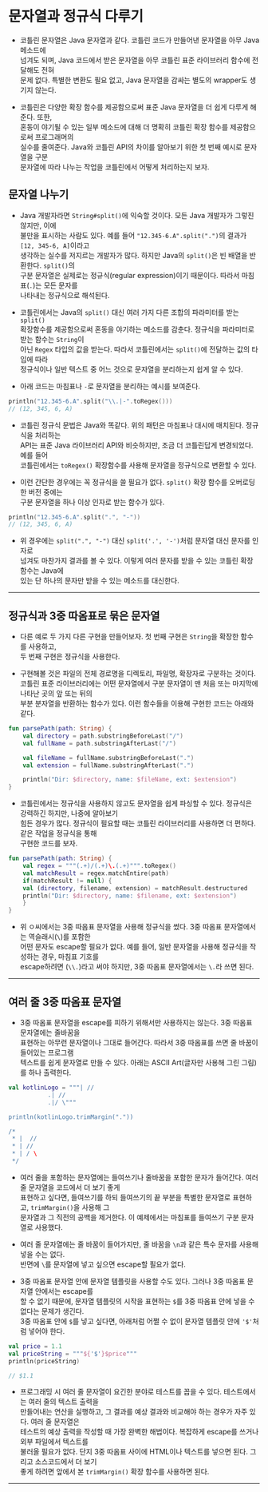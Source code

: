 # 문자열과 정규식 다루기

- 코틀린 문자열은 Java 문자열과 같다. 코틀린 코드가 만들어낸 문자열을 아무 Java 메소드에  
  넘겨도 되며, Java 코드에서 받은 문자열을 아무 코틀린 표준 라이브러리 함수에 전달해도 전혀  
  문제 없다. 특별한 변환도 필요 없고, Java 문자열을 감싸는 별도의 wrapper도 생기지 않는다.

- 코틀린은 다양한 확장 함수를 제공함으로써 표준 Java 문자열을 더 쉽게 다루게 해준다. 또한,  
  혼동이 야기될 수 있는 일부 메소드에 대해 더 명확히 코틀린 확장 함수를 제공함으로써 프로그래머의  
  실수를 줄여준다. Java와 코틀린 API의 차이를 알아보기 위한 첫 번째 예시로 문자열을 구분  
  문자열에 따라 나누는 작업을 코틀린에서 어떻게 처리하는지 보자.

## 문자열 나누기

- Java 개발자라면 `String#split()`에 익숙할 것이다. 모든 Java 개발자가 그렇진 않지만, 이에  
  불만을 표시하는 사람도 있다. 예를 들어 `"12.345-6.A".split(".")`의 결과가 `[12, 345-6, A]`이라고  
  생각하는 실수를 저지르는 개발자가 많다. 하지만 Java의 `split()`은 빈 배열을 반환한다. `split()`의  
  구분 문자열은 실제로는 정규식(regular expression)이기 때문이다. 따라서 마침표(`.`)는 모든 문자를  
  나타내는 정규식으로 해석된다.

- 코틀린에서는 Java의 `split()` 대신 여러 가지 다른 조합의 파라미터를 받는 `split()`  
  확장함수를 제공함으로써 혼동을 야기하는 메소드를 감춘다. 정규식을 파라미터로 받는 함수는 `String`이  
  아닌 `Regex` 타입의 값을 받는다. 따라서 코틀린에서는 `split()`에 전달하는 값의 타입에 따라  
  정규식이나 일반 텍스트 중 어느 것으로 문자열을 분리하는지 쉽게 알 수 있다.

- 아래 코드는 마침표나 `-`로 문자열을 분리하는 예시를 보여준다.

```kt
println("12.345-6.A".split("\\.|-".toRegex()))
// (12, 345, 6, A)
```

- 코틀린 정규식 문법은 Java와 똑같다. 위의 패턴은 마침표나 대시에 매치된다. 정규식을 처리하는  
  API는 표준 Java 라이브러리 API와 비슷하지만, 조금 더 코틀린답게 변경되었다. 예를 들어  
  코틀린에서는 `toRegex()` 확장함수를 사용해 문자열을 정규식으로 변환할 수 있다.

- 이런 간단한 경우에는 꼭 정규식을 쓸 필요가 없다. `split()` 확장 함수를 오버로딩한 버전 중에는  
  구분 문자열을 하나 이상 인자로 받는 함수가 있다.

```kt
println("12.345-6.A".split(".", "-"))
// (12, 345, 6, A)
```

- 위 경우에는 `split(".", "-")` 대신 `split('.', '-')`처럼 문자열 대신 문자를 인자로  
  넘겨도 마찬가지 결과를 볼 수 있다. 이렇게 여러 문자를 받을 수 있는 코틀린 확장 함수는 Java에  
  있는 단 하나의 문자만 받을 수 있는 메소드를 대신한다.

<hr/>

## 정규식과 3중 따옴표로 묶은 문자열

- 다른 예로 두 가지 다른 구현을 만들어보자. 첫 번째 구현은 `String`을 확장한 함수를 사용하고,  
  두 번째 구현은 정규식을 사용한다.

- 구현해볼 것은 파일의 전체 경로명을 디렉토리, 파일명, 확장자로 구분하는 것이다.  
  코틀린 표준 라이브러리에는 어떤 문자열에서 구분 문자열이 맨 처음 또는 마지막에 나타난 곳의 앞 또는 뒤의  
  부분 분자열을 반환하는 함수가 있다. 이런 함수들을 이용해 구현한 코드는 아래와 같다.

```kt
fun parsePath(path: String) {
    val directory = path.substringBeforeLast("/")
    val fullName = path.substringAfterLast("/")

    val fileName = fullName.substringBeforeLast(".")
    val extension = fullName.substringAfterLast(".")

    println("Dir: $directory, name: $fileName, ext: $extension")
}
```

- 코틀린에서는 정규식을 사용하지 않고도 문자열을 쉽게 파싱할 수 있다. 정규식은 강력하긴 하지만, 나중에 알아보기  
  힘든 경우가 많다. 정규식이 필요할 때는 코틀린 라이브러리를 사용하면 더 편하다. 같은 작업을 정규식을 통해  
  구현한 코드를 보자.

```kt
fun parsePath(path: String) {
    val regex = """(.+)/(.+)\.(.+)""".toRegex()
    val matchResult = regex.matchEntire(path)
    if(matchResult != null) {
	val (directory, filename, extension) = matchResult.destructured
	println("Dir: $directory, name: $filename, ext: $extension")
    }
}
```

- 위 ㅇ씨에서는 3중 따옴표 문자열을 사용해 정규식을 썼다. 3중 따옴표 문자열에서는 역슬래시(`\`)를 포함한  
  어떤 문자도 escape할 필요가 없다. 예를 들어, 일반 문자열을 사용해 정규식을 작성하는 경우, 마침표 기호를  
  escape하려면 (`\\.`)라고 써야 하지만, 3중 따옴표 문자열에서는 `\.`라 쓰면 된다.

<hr/>

## 여러 줄 3중 따옴표 문자열

- 3중 따옴표 문자열을 escape를 피하기 위해서만 사용하지는 않는다. 3중 따옴표 문자열에는 줄바꿈을  
  표현하는 아무런 문자열이나 그대로 들어간다. 따라서 3중 따옴표를 쓰면 줄 바꿈이 들어있는 프로그램  
  텍스트를 쉽게 문자열로 만들 수 있다. 아래는 ASCII Art(글자만 사용해 그린 그림)를 하나 출력한다.

```kt
val kotlinLogo = """| //
		   .| //
		   .|/ \"""

println(kotlinLogo.trimMargin("."))

/*
 * |  //
 * | //
 * | / \
 */

```

- 여러 줄을 포함하는 문자열에는 들여쓰기나 줄바꿈을 포함한 문자가 들어간다. 여러 줄 문자열을 코드에서 더 보기 좋게  
  표현하고 싶다면, 들여쓰기를 하되 들여쓰기의 끝 부분을 특별한 문자열로 표현하고, `trimMargin()`을 사용해 그  
  문자열과 그 직전의 공백을 제거한다. 이 예제에서는 마침표를 들여쓰기 구분 문자열로 사용했다.

- 여러 줄 문자열에는 줄 바꿈이 들어가지만, 줄 바꿈을 `\n`과 같은 특수 문자를 사용해 넣을 수는 없다.  
  반면에 `\`를 문자열에 넣고 싶으면 escape할 필요가 없다.

- 3중 따옴표 문자열 안에 문자열 템플릿을 사용할 수도 있다. 그러나 3중 따옴표 문자열 안에서는 escape를  
  할 수 없기 때문에, 문자열 템플릿의 시작을 표현하는 `$`를 3중 따옴표 안에 넣을 수 없다는 문제가 생긴다.  
  3중 따옴표 안에 `$`를 넣고 싶다면, 아래처럼 어쩔 수 없이 문자열 템플릿 안에 `'$'`처럼 넣어야 한다.

```kt
val price = 1.1
val priceString = """${'$'}$price"""
println(priceString)

// $1.1
```

- 프로그래밍 시 여러 줄 문자열이 요긴한 분야로 테스트를 꼽을 수 있다. 테스트에서는 여러 줄의 텍스트 출력을  
  만들어내는 연산을 실행하고, 그 결과를 예상 결과와 비교해야 하는 경우가 자주 있다. 여러 줄 문자열은  
  테스트의 예상 출력을 작성할 때 가장 완벽한 해법이다. 복잡하게 escape를 쓰거나 외부 파일에서 텍스트를  
  불러올 필요가 없다. 단지 3중 따옴표 사이에 HTML이나 텍스트를 넣으면 된다. 그리고 소스코드에서 더 보기  
  좋게 하려면 앞에서 본 `trimMargin()` 확장 함수를 사용하면 된다.

<hr/>
